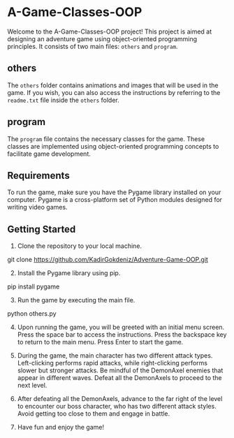 # A-Game-Classes-OOP

Welcome to the A-Game-Classes-OOP project! This project is aimed at designing an adventure game using object-oriented programming principles. It consists of two main files: `others` and `program`.

## others

The `others` folder contains animations and images that will be used in the game. If you wish, you can also access the instructions by referring to the `readme.txt` file inside the `others` folder.

## program

The `program` file contains the necessary classes for the game. These classes are implemented using object-oriented programming concepts to facilitate game development.

## Requirements

To run the game, make sure you have the Pygame library installed on your computer. Pygame is a cross-platform set of Python modules designed for writing video games.

## Getting Started

1. Clone the repository to your local machine.

git clone https://github.com/KadirGokdeniz/Adventure-Game-OOP.git

2. Install the Pygame library using pip.

pip install pygame

3. Run the game by executing the main file.

python others.py


4. Upon running the game, you will be greeted with an initial menu screen. Press the space bar to access the instructions. Press the backspace key to return to the main menu. Press Enter to start the game.

5. During the game, the main character has two different attack types. Left-clicking performs rapid attacks, while right-clicking performs slower but stronger attacks. Be mindful of the DemonAxel enemies that appear in different waves. Defeat all the DemonAxels to proceed to the next level.

6. After defeating all the DemonAxels, advance to the far right of the level to encounter our boss character, who has two different attack styles. Avoid getting too close to them and engage in battle. 

7. Have fun and enjoy the game!
